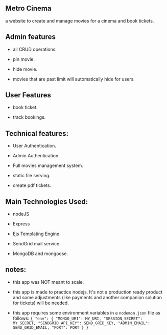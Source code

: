 ## Metro Cinema

a website to create and manage movies for a cinema and book tickets.

## Admin features

- all CRUD operations.

- pin movie.

- hide movie.

- movies that are past limit will automatically hide for users.

## User Features

- book ticket.

- track bookings.

## Technical features:

- User Authentication.

- Admin Authentication.

- Full movies management system.

- static file serving.

- create pdf tickets.

## Main Technologies Used:

- nodeJS

- Express

- Ejs Templating Engine.
- SendGrid mail service.
- MongoDB and mongoose.

## notes:

- this app was NOT meant to scale.

- this app is made to practice nodejs. It's not a production ready product and some adjustments (like payments and another companion solution for tickets) will be needed.

- this app requires some environment variables in a `nodemon.json` file as follows:
  `{ "env": { "MONGO_URI": MY_URI, "SESSION_SECRET": MY_SECRET, "SENDGRID_API_KEY": SEND_GRID_KEY, "ADMIN_EMAIL": SEND_GRID_EMAIL, "PORT": PORT } }`
